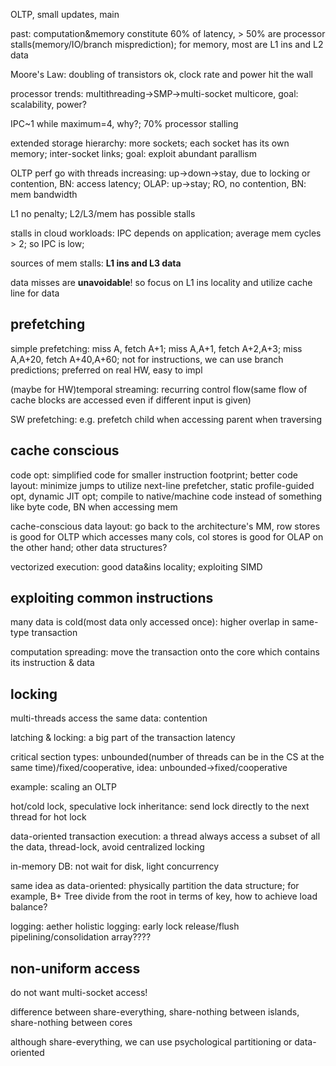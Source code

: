 OLTP, small updates, main

past: computation&memory constitute 60% of latency, > 50% are processor stalls(memory/IO/branch misprediction); for memory, most are L1 ins and L2 data

Moore's Law: doubling of transistors ok, clock rate and power hit the wall

processor trends: multithreading->SMP->multi-socket multicore, goal: scalability, power?

IPC~1 while maximum=4, why?; 70% processor stalling

extended storage hierarchy: more sockets; each socket has its own memory; inter-socket links; goal: exploit abundant parallism

OLTP perf go with threads increasing: up->down->stay, due to locking or contention, BN: access latency; OLAP: up->stay; RO, no contention, BN: mem bandwidth

L1 no penalty; L2/L3/mem has possible stalls

stalls in cloud workloads: IPC depends on application; average mem cycles > 2; so IPC is low;

sources of mem stalls: **L1 ins and L3 data**

data misses are **unavoidable**! so focus on L1 ins locality and utilize cache line for data

## prefetching

simple prefetching: miss A, fetch A+1; miss A,A+1, fetch A+2,A+3; miss A,A+20, fetch A+40,A+60; not for instructions, we can use branch predictions; preferred on real HW, easy to impl

(maybe for HW)temporal streaming: recurring control flow(same flow of cache blocks are accessed even if different input is given)

SW prefetching: e.g. prefetch child when accessing parent when traversing

## cache conscious

code opt: simplified code for smaller instruction footprint; better code layout: minimize jumps to utilize next-line prefetcher, static profile-guided opt, dynamic JIT opt; compile to native/machine code instead of something like byte code, BN when accessing mem

cache-conscious data layout: go back to the architecture's MM, row stores is good for OLTP which accesses many cols, col stores is good for OLAP on the other hand; other data structures?

vectorized execution: good data&ins locality; exploiting SIMD

## exploiting common instructions

many data is cold(most data only accessed once): higher overlap in same-type transaction

computation spreading: move the transaction onto the core which contains its instruction & data

## locking

multi-threads access the same data: contention

latching & locking: a big part of the transaction latency

critical section types: unbounded(number of threads can be in the CS at the same time)/fixed/cooperative, idea: unbounded->fixed/cooperative

example: scaling an OLTP

hot/cold lock, speculative lock inheritance: send lock directly to the next thread for hot lock

data-oriented transaction execution: a thread always access a subset of all the data, thread-lock, avoid centralized locking

in-memory DB: not wait for disk, light concurrency

same idea as data-oriented: physically partition the data structure; for example, B+ Tree divide from the root in terms of key, how to achieve load balance?

logging: aether holistic logging: early lock release/flush pipelining/consolidation array????

## non-uniform access

do not want multi-socket access!

difference between share-everything, share-nothing between islands, share-nothing between cores

although share-everything, we can use psychological partitioning or data-oriented 



